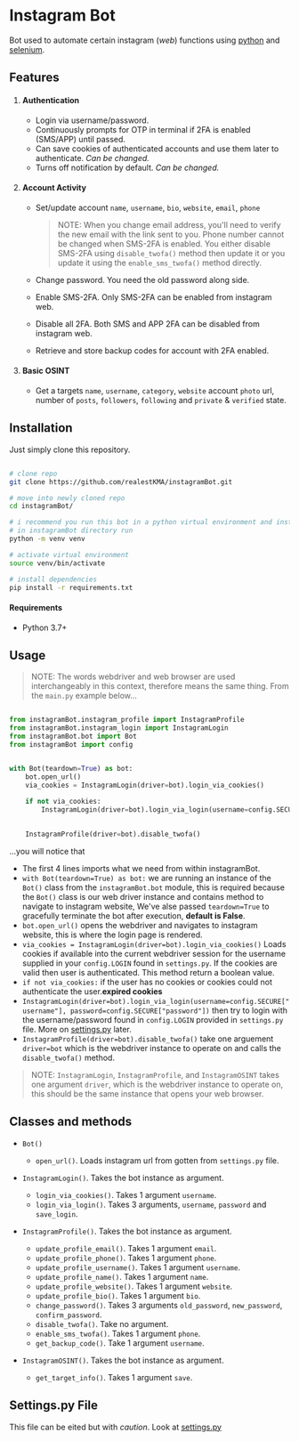 # Instagram Bot

Bot used to automate certain instagram (_web_) functions using [python](https://www.python.org/) and [selenium](https://www.selenium.dev/).

## Features
1.  #### Authentication
    - Login via username/password.
    - Continuously prompts for OTP in terminal if 2FA is enabled (SMS/APP) until passed.
    - Can save cookies of authenticated accounts and use them later to authenticate. *Can be changed.*
    - Turns off notification by default. *Can be changed.*

2.  #### Account Activity
    - Set/update account `name`, `username`, `bio`, `website`, `email`, `phone`
        >NOTE: When you change email address, you'll need to verify the new email with the link sent to you. Phone number cannot be changed when SMS-2FA is enabled. You either disable SMS-2FA using `disable_twofa()` method then update it or you update it using the `enable_sms_twofa()` method directly.

    - Change password. You need the old password along side.
    - Enable SMS-2FA. Only SMS-2FA can be enabled from instagram web.
    - Disable all 2FA. Both SMS and APP 2FA can be disabled from instagram web.
    - Retrieve and store backup codes for account with 2FA enabled.

3.  #### Basic OSINT
    - Get a targets `name`, `username`, `category`, `website` account `photo` url, number of `posts`, `followers`, `following` and `private` & `verified` state.


## Installation
Just simply clone this repository.

```bash

# clone repo
git clone https://github.com/realestKMA/instagramBot.git

# move into newly cloned repo
cd instagramBot/

# i recommend you run this bot in a python virtual environment and install all dependencies.
# in instagramBot directory run
python -m venv venv

# activate virtual environment
source venv/bin/activate

# install dependencies
pip install -r requirements.txt
```

#### Requirements
- Python 3.7+


## Usage
>NOTE: The words webdriver and web browser are used interchangeably in this context, therefore means the same thing.
From the `main.py` example below...

```python

from instagramBot.instagram_profile import InstagramProfile
from instagramBot.instagram_login import InstagramLogin
from instagramBot.bot import Bot
from instagramBot import config


with Bot(teardown=True) as bot:
    bot.open_url()
    via_cookies = InstagramLogin(driver=bot).login_via_cookies()
    
    if not via_cookies:
        InstagramLogin(driver=bot).login_via_login(username=config.SECURE["username"], password=config.SECURE["password"])

    
    InstagramProfile(driver=bot).disable_twofa()
```

...you will notice that

- The first 4 lines imports what we need from within instagramBot. 
- `with Bot(teardown=True) as bot:` we are running an instance of the `Bot()` class from the `instagramBot.bot` module, this is required because the `Bot()` class is our web driver instance and contains method to navigate to instagram website, We've alse passed `teardown=True` to gracefully terminate the bot after execution, **default is False**.
- `bot.open_url()` opens the webdriver and navigates to instagram website, this is where the login page is rendered.
- `via_cookies = InstagramLogin(driver=bot).login_via_cookies()` Loads cookies if available into the current webdriver session for the username supplied in your `config.LOGIN` found in `settings.py`. If the cookies are valid then user is authenticated. This method return a boolean value.
- `if not via_cookies:` if the user has no cookies or cookies could not authenticate the user.**expired cookies**
- `InstagramLogin(driver=bot).login_via_login(username=config.SECURE["username"], password=config.SECURE["password"])` then try to login with the username/password found in `config.LOGIN` provided in `settings.py` file. More on [settings.py](#settingspy-File) later.
- `InstagramProfile(driver=bot).disable_twofa()` take one arguement `driver=bot` which is the webdriver instance to operate on and calls the `disable_twofa()` method.

>NOTE: `InstagramLogin`, `InstagramProfile`, and `InstagramOSINT` takes one argument `driver`, which is the webdriver instance to operate on,
this should be the same instance that opens your web browser.


## Classes and methods

- `Bot()`
  - `open_url()`. Loads instagram url from gotten from `settings.py` file.

- `InstagramLogin()`. Takes the bot instance as argument.
  - `login_via_cookies()`. Takes 1 argument `username`.
  - `login_via_login()`. Takes 3 arguments, `username`, `password` and `save_login`.

- `InstagramProfile()`. Takes the bot instance as argument.
  - `update_profile_email()`. Takes 1 argument `email`.
  - `update_profile_phone()`. Takes 1 argument `phone`.
  - `update_profile_username()`. Takes 1 argument `username`.
  - `update_profile_name()`. Takes 1 argument `name`.
  - `update_profile_website()`. Takes 1 argument `website`.
  - `update_profile_bio()`. Takes 1 argument `bio`.
  - `change_password()`. Takes 3 arguments `old_password`, `new_password`, `confirm_password`.
  - `disable_twofa()`. Take no argument.
  - `enable_sms_twofa()`. Takes 1 argument `phone`.
  - `get_backup_code()`. Take 1 argument `username`.

- `InstagramOSINT()`. Takes the bot instance as argument.
  - `get_target_info()`. Takes 1 argument `save`.


## Settings.py File
This file can be eited but with *caution*. Look at [settings.py](./instagramBot/settings.py)
